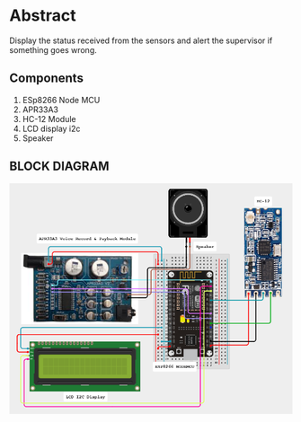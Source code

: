 # Abstract 

Display the status received from the sensors and alert the supervisor if something goes wrong. 

## Components

1. ESp8266 Node MCU
2. APR33A3
3. HC-12 Module
4. LCD display i2c
5. Speaker

## BLOCK DIAGRAM

<img src="../Resources/receiver_bd.png" alt="node mcu with components">


